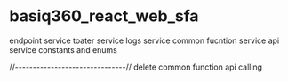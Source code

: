 # basiq360_react_web_sfa


endpoint service
toater service
logs service
common fucntion service
api service
constants and enums



//-------------------------------//
delete common function
api calling

